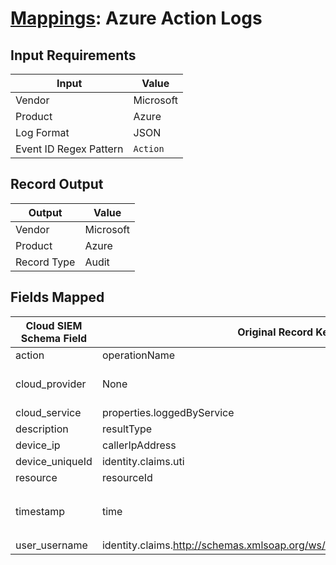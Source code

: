 # [Mappings](README.md): Azure Action Logs

## Input Requirements

|Input|Value|
|-----|-----|
|Vendor|Microsoft|
|Product|Azure|
|Log Format|JSON|
|Event ID Regex Pattern|`Action`|

## Record Output

|Output|Value|
|------|-----|
|Vendor|Microsoft|
|Product|Azure|
|Record Type|Audit|

## Fields Mapped

|Cloud SIEM Schema Field|Original Record Key|Notes|
|-----------------------|-------------------|-----|
|action|operationName||
|cloud_provider|None|The static text `Azure` is populated in this schema field.|
|cloud_service|properties.loggedByService||
|description|resultType||
|device_ip|callerIpAddress||
|device_uniqueId|identity.claims.uti||
|resource|resourceId||
|timestamp|time|We expect the orginal record value of `time` is in the format `yyyy-MM-dd'T'HH:mm:ss.SSSSSSZ`|
|user_username|identity.claims.http://schemas.xmlsoap.org/ws/2005/05/identity/claims/name||

